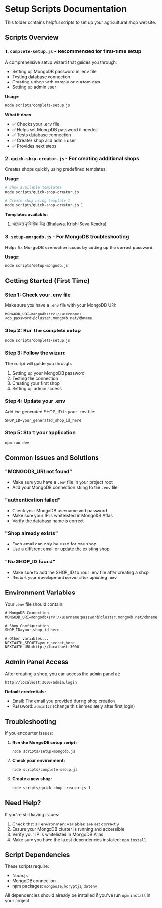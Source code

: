 # Setup Scripts Documentation

This folder contains helpful scripts to set up your agricultural shop website.

## Scripts Overview

### 1. `complete-setup.js` - **Recommended for first-time setup**

A comprehensive setup wizard that guides you through:

- Setting up MongoDB password in .env file
- Testing database connection
- Creating a shop with sample or custom data
- Setting up admin user

**Usage:**

```bash
node scripts/complete-setup.js
```

**What it does:**

- ✅ Checks your .env file
- ✅ Helps set MongoDB password if needed
- ✅ Tests database connection
- ✅ Creates shop and admin user
- ✅ Provides next steps

### 2. `quick-shop-creator.js` - **For creating additional shops**

Creates shops quickly using predefined templates.

**Usage:**

```bash
# Show available templates
node scripts/quick-shop-creator.js

# Create shop using template 1
node scripts/quick-shop-creator.js 1
```

**Templates available:**

1. भालावत कृषि सेवा केंद्र (Bhalawat Krishi Seva Kendra)

### 3. `setup-mongodb.js` - **For MongoDB troubleshooting**

Helps fix MongoDB connection issues by setting up the correct password.

**Usage:**

```bash
node scripts/setup-mongodb.js
```

## Getting Started (First Time)

### Step 1: Check your .env file

Make sure you have a `.env` file with your MongoDB URI:

```
MONGODB_URI=mongodb+srv://username:<db_password>@cluster.mongodb.net/dbname
```

### Step 2: Run the complete setup

```bash
node scripts/complete-setup.js
```

### Step 3: Follow the wizard

The script will guide you through:

1. Setting up your MongoDB password
2. Testing the connection
3. Creating your first shop
4. Setting up admin access

### Step 4: Update your .env

Add the generated SHOP_ID to your .env file:

```
SHOP_ID=your_generated_shop_id_here
```

### Step 5: Start your application

```bash
npm run dev
```

## Common Issues and Solutions

### "MONGODB_URI not found"

- Make sure you have a `.env` file in your project root
- Add your MongoDB connection string to the `.env` file

### "authentication failed"

- Check your MongoDB username and password
- Make sure your IP is whitelisted in MongoDB Atlas
- Verify the database name is correct

### "Shop already exists"

- Each email can only be used for one shop
- Use a different email or update the existing shop

### "No SHOP_ID found"

- Make sure to add the SHOP_ID to your .env file after creating a shop
- Restart your development server after updating .env

## Environment Variables

Your `.env` file should contain:

```
# MongoDB Connection
MONGODB_URI=mongodb+srv://username:password@cluster.mongodb.net/dbname

# Shop Configuration
SHOP_ID=your_shop_id_here

# Other variables...
NEXTAUTH_SECRET=your_secret_here
NEXTAUTH_URL=http://localhost:3000
```

## Admin Panel Access

After creating a shop, you can access the admin panel at:

```
http://localhost:3000/admin/login
```

**Default credentials:**

- Email: The email you provided during shop creation
- Password: `admin123` (change this immediately after first login)

## Troubleshooting

If you encounter issues:

1. **Run the MongoDB setup script:**

   ```bash
   node scripts/setup-mongodb.js
   ```

2. **Check your environment:**

   ```bash
   node scripts/complete-setup.js
   ```

3. **Create a new shop:**
   ```bash
   node scripts/quick-shop-creator.js 1
   ```

## Need Help?

If you're still having issues:

1. Check that all environment variables are set correctly
2. Ensure your MongoDB cluster is running and accessible
3. Verify your IP is whitelisted in MongoDB Atlas
4. Make sure you have the latest dependencies installed: `npm install`

## Script Dependencies

These scripts require:

- Node.js
- MongoDB connection
- npm packages: `mongoose`, `bcryptjs`, `dotenv`

All dependencies should already be installed if you've run `npm install` in your project.
